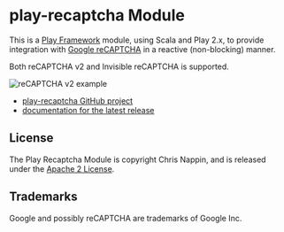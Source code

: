 # play-recaptcha Module
This is a [Play Framework](http://www.playframework.com) module, using Scala and Play 2.x, to provide integration 
with [Google reCAPTCHA](https://www.google.com/recaptcha) in a reactive (non-blocking) manner.

Both reCAPTCHA v2 and Invisible reCAPTCHA is supported.

![reCAPTCHA v2 example](images/recaptcha-example-v2.png)

* [play-recaptcha GitHub project](https://github.com/chrisnappin/play-recaptcha)
* [documentation for the latest release](https://github.com/chrisnappin/play-recaptcha/docs/index.md)


## License
The Play Recaptcha Module is copyright Chris Nappin, and is released under the 
[Apache 2 License](http://www.apache.org/licenses/LICENSE-2.0).


## Trademarks
Google and possibly reCAPTCHA are trademarks of Google Inc.